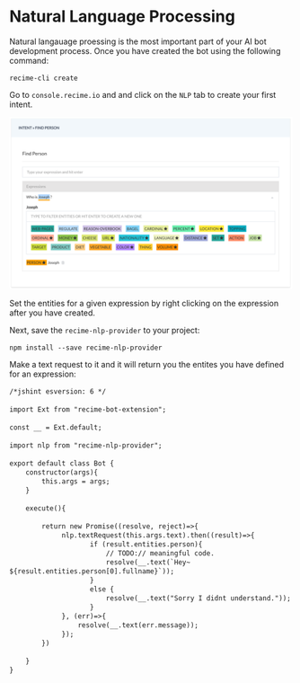 # Natural Language Processing

Natural langauage proessing is the most important part of your AI bot development process. Once you have created the bot using the following command:

```
recime-cli create
```

Go to `console.recime.io` and and click on the `NLP` tab to create your first intent.



![](nlp.png)

Set the entities for a given expression by right clicking on the expression after you have created.



Next, save the `recime-nlp-provider` to your project:

```
npm install --save recime-nlp-provider
```

Make a text request to it and it will return you the entites you have defined for an expression:



```
/*jshint esversion: 6 */

import Ext from "recime-bot-extension";

const __ = Ext.default;

import nlp from "recime-nlp-provider";
		
export default class Bot {
    constructor(args){
        this.args = args;
    }

    execute(){

        return new Promise((resolve, reject)=>{
             nlp.textRequest(this.args.text).then((result)=>{
                    if (result.entities.person){
                        // TODO:// meaningful code.
                        resolve(__.text(`Hey~ ${result.entities.person[0].fullname}`));
                    }
                    else {
                        resolve(__.text("Sorry I didnt understand."));
                    }
             }, (err)=>{
                 resolve(__.text(err.message));
             });
        })
       
    }
}


```
